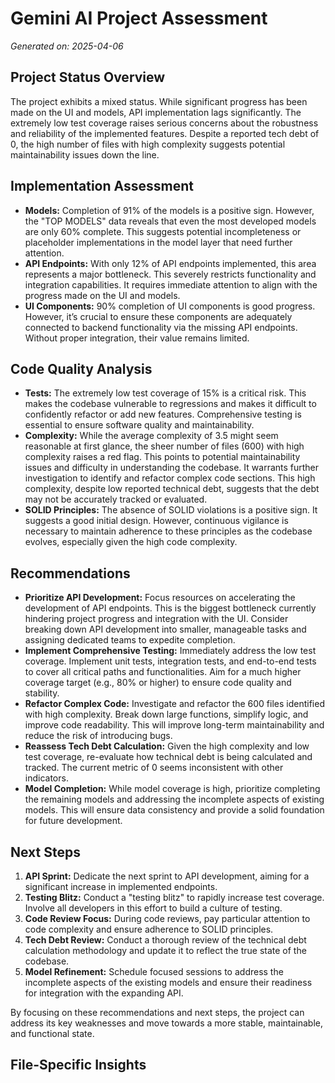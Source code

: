 # Gemini AI Project Assessment

_Generated on: 2025-04-06_

## Project Status Overview

The project exhibits a mixed status. While significant progress has been made on the UI and models, API implementation lags significantly.  The extremely low test coverage raises serious concerns about the robustness and reliability of the implemented features.  Despite a reported tech debt of 0, the high number of files with high complexity suggests potential maintainability issues down the line.

## Implementation Assessment

* **Models:**  Completion of 91% of the models is a positive sign. However, the "TOP MODELS" data reveals that even the most developed models are only 60% complete. This suggests potential incompleteness or placeholder implementations in the model layer that need further attention.
* **API Endpoints:**  With only 12% of API endpoints implemented, this area represents a major bottleneck. This severely restricts functionality and integration capabilities.  It requires immediate attention to align with the progress made on the UI and models.
* **UI Components:** 90% completion of UI components is good progress. However, it’s crucial to ensure these components are adequately connected to backend functionality via the missing API endpoints. Without proper integration, their value remains limited.

## Code Quality Analysis

* **Tests:** The extremely low test coverage of 15% is a critical risk.  This makes the codebase vulnerable to regressions and makes it difficult to confidently refactor or add new features. Comprehensive testing is essential to ensure software quality and maintainability.
* **Complexity:** While the average complexity of 3.5 might seem reasonable at first glance, the sheer number of files (600) with high complexity raises a red flag.  This points to potential maintainability issues and difficulty in understanding the codebase.  It warrants further investigation to identify and refactor complex code sections.  This high complexity, despite low reported technical debt, suggests that the debt may not be accurately tracked or evaluated.
* **SOLID Principles:**  The absence of SOLID violations is a positive sign. It suggests a good initial design. However, continuous vigilance is necessary to maintain adherence to these principles as the codebase evolves, especially given the high code complexity.

## Recommendations

* **Prioritize API Development:** Focus resources on accelerating the development of API endpoints. This is the biggest bottleneck currently hindering project progress and integration with the UI.  Consider breaking down API development into smaller, manageable tasks and assigning dedicated teams to expedite completion.
* **Implement Comprehensive Testing:**  Immediately address the low test coverage.  Implement unit tests, integration tests, and end-to-end tests to cover all critical paths and functionalities. Aim for a much higher coverage target (e.g., 80% or higher) to ensure code quality and stability.
* **Refactor Complex Code:**  Investigate and refactor the 600 files identified with high complexity.  Break down large functions, simplify logic, and improve code readability.  This will improve long-term maintainability and reduce the risk of introducing bugs.
* **Reassess Tech Debt Calculation:** Given the high complexity and low test coverage, re-evaluate how technical debt is being calculated and tracked.  The current metric of 0 seems inconsistent with other indicators.
* **Model Completion:**  While model coverage is high, prioritize completing the remaining models and addressing the incomplete aspects of existing models.  This will ensure data consistency and provide a solid foundation for future development.

## Next Steps

1. **API Sprint:** Dedicate the next sprint to API development, aiming for a significant increase in implemented endpoints.
2. **Testing Blitz:**  Conduct a "testing blitz" to rapidly increase test coverage.  Involve all developers in this effort to build a culture of testing.
3. **Code Review Focus:** During code reviews, pay particular attention to code complexity and ensure adherence to SOLID principles.
4. **Tech Debt Review:** Conduct a thorough review of the technical debt calculation methodology and update it to reflect the true state of the codebase.
5. **Model Refinement:**  Schedule focused sessions to address the incomplete aspects of the existing models and ensure their readiness for integration with the expanding API.

By focusing on these recommendations and next steps, the project can address its key weaknesses and move towards a more stable, maintainable, and functional state.


## File-Specific Insights

